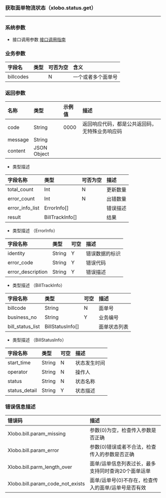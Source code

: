 ### 获取面单物流状态（xlobo.status.get）

---


### 系统参数

* 接口调用参数 [接口调用指南](/openapi/how-to-call-api.md)

### 业务参数


| 字段名 | 类型 | 可否为空 | 含义 |
| :--- | :--- | :--- | :--- |
| billcodes |  | N | 一个或者多个面单号 |

### 返回参数

| 名称 | 类型 | 示例值 | 描述 |
| :--- | :--- | :--- | :--- |
| code | String | 0000 | 返回响应代码，都是公共返回码，无特殊业务响应码 |
| message | String |  |  |
| content | JSON Object |  |  |


*  类型描述

| 字段名称 | 类型 | 可否为空 | 描述 |
| :--- | :--- | :--- | :--- |
| total_count | Int | N | 更新数量 |
| error_count | Int | N | 出错数量 |
| error_info_list | ErrorInfo[] |  |错误描述   |
| result | BillTrackInfo[] |  |结果  |


*  类型描述 （ErrorInfo）

| 字段名称 | 类型 | 可空 | 描述 |
| :--- | :--- | :--- | :--- |
| identity | String | Y | 错误数据的标识 |
| error_code | String | Y | 错误代码 |
| error_description | String | Y | 错误描述 |



*  类型描述 （BillTrackInfo）

| 字段名称 | 类型 | 可空 | 描述 |
| :--- | :--- | :--- | :--- |
| billcode | String | N | 面单号 |
| business_no | String | Y | 业务编号 |
| bill_status_list |BillStatusInfo[]  |  | 面单状态列表 |



*  类型描述 （BillStatusInfo）

| 字段名称 | 类型 | 可空 | 描述 |
| :--- | :--- | :--- | :--- |
| start_time | String | N | 状态发生时间 |
| operator | String | N | 操作人 |
| status | String | N | 状态名称 |
| status_detail | String | Y | 状态描述 |


### 错误信息描述

| 错误码 | 描述 |
| :--- | :--- |
| Xlobo.bill.param\_missing | 参数{0}为空，检查传入参数是否正确 |
| Xlobo.bill.param\_error | 参数{0}错误或者不合法，检查传入的参数是否正确 |
| Xlobo.bill.parm\_length\_over | 面单/运单信息列表过长，最多支持同时查询20个面单运单 |
| Xlobo.bill.param\_code\_not\_exists | 面单/运单号{0}不存在，检查传入的面单/运单号是否有效 |